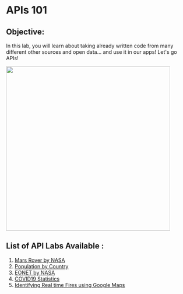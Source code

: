 # APIs 101

## Objective: 
In this lab, you will learn about taking already written code from many different other sources and open data... and use it in our apps!  Let's go APIs!





<img src="https://images.yourstory.com/cs/wordpress/2018/02/API.gif" width="450">

## List of API Labs Available :
1. [Mars Rover by NASA](https://github.com/meet-projects/Y2-Summer-Labs/tree/master/4.1%20Day%204%2C%20Morning%2C%20APIs%20101/Mars%20Rover%20By%20Nasa%20-%20Lab)
2. [Population by Country](https://github.com/meet-projects/Y2-Summer-Labs/tree/master/4.1%20Day%204%2C%20Morning%2C%20APIs%20101/Population%20by%20Country%20-%20Lab)
3. [EONET by NASA](https://github.com/meet-projects/Y2-Summer-Labs/tree/master/4.1%20Day%204%2C%20Morning%2C%20APIs%20101/EONET%20By%20Nasa%20-%20Lab)
4. [COVID19 Statistics](https://github.com/meet-projects/Y2-Summer-Labs/blob/master/4.1%20Day%204%2C%20Morning%2C%20APIs/COVID19%20Information%20-%20Lab/README.md)
5. [Identifying Real time Fires using Google Maps](https://github.com/meet-projects/Y2-Summer-Labs/tree/master/4.1%20Day%204%2C%20Morning%2C%20APIs%20101/Identifying%20Fires%20using%20Google%20Maps%20-%20Lab)
